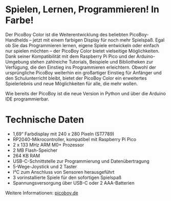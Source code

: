 # Spielen, Lernen, Programmieren! In Farbe!
Der PicoBoy Color ist die Weiterentwicklung des beliebten PicoBoy-Handhelds – jetzt mit einem farbigen Display für noch mehr Spielspaß. Egal ob Sie das Programmieren lernen, eigene Spiele entwickeln oder einfach nur spielen möchten – der PicoBoy Color bietet vielseitige Möglichkeiten. Dank seiner Kompatibilität mit dem Raspberry Pi Pico und der Arduino-Umgebung stehen zahlreiche Tutorials, Beispiele und Bibliotheken zur Verfügung, die den Einstieg ins Programmieren erleichtern.
Obwohl der ursprüngliche PicoBoy weiterhin ein großartiger Einstieg für Anfänger und den Schulunterricht bleibt, bietet der PicoBoy Color ein erweitertes Spielerlebnis und neue Möglichkeiten für alle, die mehr wollen.

Wie bereits der PicoBoy ist die neue Version in Python und über die Arduino IDE programmierbar.

# Technische Daten
* 1,69“ Farbdisplay mit 240 x 280 Pixeln (ST7789)
* RP2040-Mikrocontroller, kompatibel mit Raspberry Pi Pico
* 2 x 133 MHz ARM M0+ Prozessor
* 2 MB Flash-Speicher
* 264 KB RAM
* USB-C-Schnittstelle zur Programmierung und Datenübertragung
* 5-Wege-Joystick und 2 Taster
* I²C zum Anschluss von Sensoren herausgeführt
* 3 vorinstallierte Spiele für den sofortigen Spielspaß
* Spannungsversorgung über USB-C oder 2 AAA-Batterien

Weitere Informationen: [picoboy.de](https://www.picoboy.de/der-picoboy-color/)
